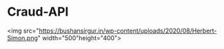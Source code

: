 # Craud-API
<img src="https://bushansirgur.in/wp-content/uploads/2020/08/Herbert-Simon.png" width="500"height="400">
